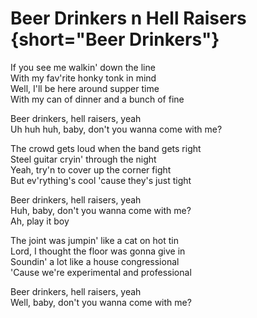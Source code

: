 # Beer Drinkers n Hell Raisers {short="Beer Drinkers"}  
  
If you see me walkin' down the line  
With my fav'rite honky tonk in mind  
Well, I'll be here around supper time  
With my can of dinner and a bunch of fine  
  
Beer drinkers, hell raisers, yeah  
Uh huh huh, baby, don't you wanna come with me?  
  
The crowd gets loud when the band gets right  
Steel guitar cryin' through the night  
Yeah, try'n to cover up the corner fight  
But ev'rything's cool 'cause they's just tight  
  
Beer drinkers, hell raisers, yeah  
Huh, baby, don't you wanna come with me?  
Ah, play it boy  
  
The joint was jumpin' like a cat on hot tin  
Lord, I thought the floor was gonna give in  
Soundin' a lot like a house congressional  
'Cause we're experimental and professional  
  
Beer drinkers, hell raisers, yeah  
Well, baby, don't you wanna come with me?  
